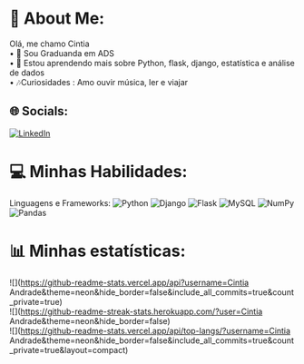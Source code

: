 # 💫 About Me:
 Olá, me chamo Cintia<br>• 💼 Sou Graduanda em ADS <br>• 🌱 Estou aprendendo mais sobre Python, flask, django, estatística e análise de dados <br>• 🎶Curiosidades : Amo ouvir música, ler e viajar  


## 🌐 Socials:
[![LinkedIn](https://img.shields.io/badge/LinkedIn-%230077B5.svg?logo=linkedin&logoColor=white)](https://linkedin.com/in/www.linkedin.com/in/cintia-andrade-96b455266) 

# 💻 Minhas Habilidades:
Linguagens e Frameworks: ![Python](https://img.shields.io/badge/python-3670A0?style=for-the-badge&logo=python&logoColor=ffdd54) ![Django](https://img.shields.io/badge/django-%23092E20.svg?style=for-the-badge&logo=django&logoColor=white) ![Flask](https://img.shields.io/badge/flask-%23000.svg?style=for-the-badge&logo=flask&logoColor=white) ![MySQL](https://img.shields.io/badge/mysql-4479A1.svg?style=for-the-badge&logo=mysql&logoColor=white) ![NumPy](https://img.shields.io/badge/numpy-%23013243.svg?style=for-the-badge&logo=numpy&logoColor=white) ![Pandas](https://img.shields.io/badge/pandas-%23150458.svg?style=for-the-badge&logo=pandas&logoColor=white) 

# 📊 Minhas estatísticas:
![](https://github-readme-stats.vercel.app/api?username=Cintia Andrade&theme=neon&hide_border=false&include_all_commits=true&count_private=true)<br/>
![](https://github-readme-streak-stats.herokuapp.com/?user=Cintia Andrade&theme=neon&hide_border=false)<br/>
![](https://github-readme-stats.vercel.app/api/top-langs/?username=Cintia Andrade&theme=neon&hide_border=false&include_all_commits=true&count_private=true&layout=compact)




